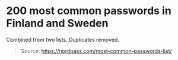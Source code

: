 # 200 most common passwords in Finland and Sweden

Combined from two lists. Duplicates removed.
> Source: https://nordpass.com/most-common-passwords-list/
